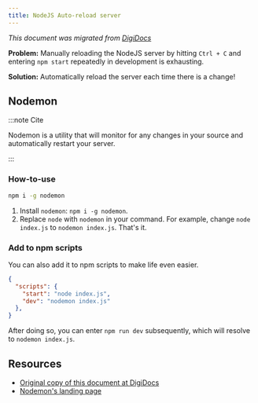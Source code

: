 ```yaml
---
title: NodeJS Auto-reload server
---
```


*This document was migrated from [DigiDocs](https://digipie.github.io/digidocs/nodejs/auto-reload/)*

**Problem:** Manually reloading the NodeJS server by hitting `Ctrl + C` and entering `npm start` repeatedly in development is exhausting.

**Solution:** Automatically reload the server each time there is a change!

## Nodemon

:::note Cite

Nodemon is a utility that will monitor for any changes in your source and automatically restart your server.

:::

### How-to-use

``` bash
npm i -g nodemon
```

1. Install `nodemon`: `npm i -g nodemon`.
2. Replace `node` with `nodemon` in your command. For example, change `node index.js` to `nodemon index.js`. That's it.

### Add to npm scripts

You can also add it to npm scripts to make life even easier.

```json
{
  "scripts": {
    "start": "node index.js",
    "dev": "nodemon index.js"
  },
}
```

After doing so, you can enter `npm run dev` subsequently, which will resolve to `nodemon index.js`.

## Resources

- [Original copy of this document at DigiDocs](https://digipie.github.io/digidocs/nodejs/auto-reload/)
- [Nodemon's landing page](https://nodemon.io/)